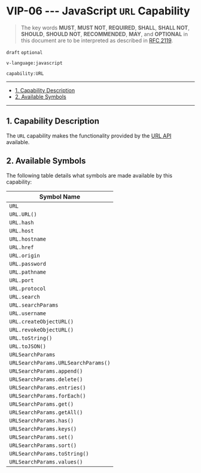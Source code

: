 <!-- markdownlint-disable MD043 -->

# VIP-06 --- JavaScript `URL` Capability

> The key words **MUST**, **MUST NOT**, **REQUIRED**, **SHALL**, **SHALL NOT**, **SHOULD**, **SHOULD NOT**, **RECOMMENDED**, **MAY**, and **OPTIONAL** in this document are to be interpreted as described in [RFC 2119](https://www.rfc-editor.org/rfc/rfc2119.txt).

`draft` `optional`

`v-language:javascript`

`capability:URL`

---

- [1. Capability Description](#1-capability-description)
- [2. Available Symbols](#2-available-symbols)

---

## 1. Capability Description

The `URL` capability makes the functionality provided by the [URL API](https://developer.mozilla.org/en-US/docs/Web/API/URL_API) available.

## 2. Available Symbols

The following table details what symbols are made available by this capability:

| Symbol Name                         |
| ----------------------------------- |
| `URL`                               |
| `URL.URL()`                         |
| `URL.hash`                          |
| `URL.host`                          |
| `URL.hostname`                      |
| `URL.href`                          |
| `URL.origin`                        |
| `URL.password`                      |
| `URL.pathname`                      |
| `URL.port`                          |
| `URL.protocol`                      |
| `URL.search`                        |
| `URL.searchParams`                  |
| `URL.username`                      |
| `URL.createObjectURL()`             |
| `URL.revokeObjectURL()`             |
| `URL.toString()`                    |
| `URL.toJSON()`                      |
| `URLSearchParams`                   |
| `URLSearchParams.URLSearchParams()` |
| `URLSearchParams.append()`          |
| `URLSearchParams.delete()`          |
| `URLSearchParams.entries()`         |
| `URLSearchParams.forEach()`         |
| `URLSearchParams.get()`             |
| `URLSearchParams.getAll()`          |
| `URLSearchParams.has()`             |
| `URLSearchParams.keys()`            |
| `URLSearchParams.set()`             |
| `URLSearchParams.sort()`            |
| `URLSearchParams.toString()`        |
| `URLSearchParams.values()`          |
